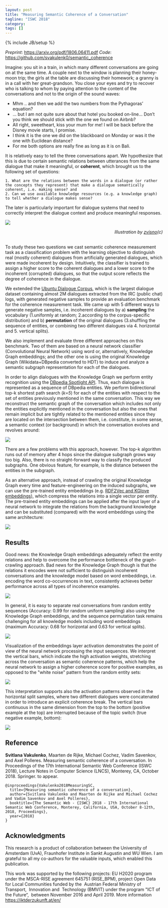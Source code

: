 ```yaml
---
layout: post
title: "Measuring Semantic Coherence of a Conversation"
tagline: "ISWC 2018"
category: 
tags: []
---
```

{% include JB/setup %}


*Preprint*: <https://arxiv.org/pdf/1806.06411.pdf>
*Code*: <https://github.com/svakulenk0/semantic_coherence>


Imagine: you sit in a train, in which many different conversations are going on at the same time. A couple next to the window is planning their honey-moon trip; the girls at the table are discussing their homework; a granny is in a call with her great-grandson. You close your eyes and try to recover who is talking to whom by paying attention to the content of the conversations and not to the origin of the sound waves:

- Mhm .. and then we add the two numbers from the Pythagoras’ equation?
- … but I am not quite sure about that hotel you booked on-line… Don’t you think we should stick with the one we found on Airbnb?
- All right, sweetheart, kiss your mum for me! I will be back before the Disney movie starts, I promise.
- I think it is the one we did on the blackboard on Monday or was it the one with Euclidean distance?
- For me both options are really fine as long as it is on Bali.

It is relatively easy to tell the three conversations apart. We hypothesize that this is due to certain semantic relations between utterances from the same dialogue that make it meaningful, or <b>coherent</b>, which brought us to the following set of questions:

    1. What are the relations between the words in a dialogue (or rather the concepts they represent) that make a dialogue semantically coherent, i.e. making sense? and
    2. Can we use available knowledge resources (e.g. a knowledge graph) to tell whether a dialogue makes sense?

The later is particularly important for dialogue systems that need to correctly interpret the dialogue context and produce meaningful responses.


![](/assets/iswc18.png)
<div style="text-align: right"> <i>Illustration by <a href="https://twitter.com/zvisno" target="_blank">zvisno</a>(c)</i> </div>
<br>

To study these two questions we cast semantic coherence measurement task as a classification problem with the learning objective to distinguish real (mostly coherent) dialogues from artificially generated dialogues, which were made incoherent by design. Intuitively, the classifier is trained to assign a higher score to the coherent dialogues and a lower score to the incoherent (corrupted) dialogues, so that the output score reflects the degree of coherence in the dialogue.

We extended the [Ubuntu Dialogue Corpus](https://github.com/rkadlec/ubuntu-ranking-dataset-creator), which is the largest dialogue dataset containing almost 2M dialogues extracted from the IRC (public chat) logs, with generated negative samples to provide an evaluation benchmark for the coherence measurement task. We came up with 5 different ways to generate negative samples, i.e. incoherent dialogues by a) <b>sampling</b> the vocabulary (1.uniformly at random; 2.according to the corpus-specific distribution) and b) <b>permutation</b> of the original dialogues (3.shuffling the sequence of entities, or combining two different dialogues via 4. horizontal and 5. vertical splits).

We also implement and evaluate three different approaches on this benchmark.
Two of them are based on a neural network classifier (Convolutional Neural Network) using word or, alternatively, Knowledge Graph embeddings; and the other one is using the original Knowledge Graph (Wikidata+DBpedia converted to HDT) to induce and analyze a semantic subgraph representation for each of the dialogues.

In order to align dialogues with the Knowledge Graph we perform entity recognition using the [DBpedia Spotlight API](https://www.dbpedia-spotlight.org/demo/).
Thus, each dialogue is represented as a sequence of DBpedia entities.
We perform bidirectional top-k shortest path search (<i>k=5</i>) for each of the entities with respect to the set of entities previously mentioned in the same conversation.
This way we reconstruct the semantic graph of the conversation which includes not only the entities explicitly mentioned in the conversation but also the ones that remain implicit but are tightly related to the mentioned entities since they are located on the intersection between them, i.e. constitute, in some sense, a semantic context (or background) in which the conversation evolves and revolves around:

![](/assets/iswc18/dialogue_graph.png)
<br>

There are a few problems with this approach, however. The top-k algorithm runs out of memory after 4 hops since the dialogue subgraph grows way too big. Also, there is no straight-forward way to classify the produced subgraphs. One obvious feature, for example, is the distance between the entities in the subgraph.

As an alternative approach, instead of crawling the original Knowledge Graph every time and feature-engineering on the induced subgraphs, we can use the pre-trained entity embeddings (e.g. [RDF2Vec and KGlove embeddings](http://data.dws.informatik.uni-mannheim.de/rdf2vec/models)), which compress the relations into a single vector per entity. The pre-trained entity embeddings can be applied after the input layer of a neural network to integrate the relations from the background knowledge and can be substituted (compared) with the word embeddings using the same architecture:

![](/assets/iswc18/coherence_cnn.png)
<br>


## Results

Good news: the Knowledge Graph embeddings adequately reflect the entity relations and help to overcome the performance bottleneck of the graph-crawling approach. Bad news for the Knowledge Graph though is that the relations it encodes were not sufficient to distinguish incoherent conversations and the knowledge model based on word embeddings, i.e. encoding the word co-occurrences in text, consistently achieves better performance across all types of incoherence examples.


![](/assets/iswc18/results.png)
<br>

In general, it is easy to separate real conversations from random entity sequences (Accuracy: 0.99 for random uniform sampling) also using the Knowledge Graph embeddings, and the sequence permutation task remains challenging for all knowledge models including word embeddings (maximum Accuracy: 0.68 for horizontal and 0.63 for vertical splits).


![](/assets/iswc18/table.png)
<br>

Visualization of the embeddings layer activation demonstrates the point of view of the neural network processing the input sequences. We interpret the vertical bars, which indicate the high activation weights, stretching across the conversation as semantic coherence patterns, which help the neural network to assign a higher coherence score for positive examples, as opposed to the "white noise" pattern from the random entity sets:

![](/assets/iswc18/coherence_patterns.png)
<br>

This interpretation supports also the activation patterns observed in the horizontal split samples, where two different dialogues were concatenated in order to introduce an explicit coherence break.
The vertical bars continuous in the same dimension from the top to the bottom (positive example at the top) are interrupted because of the topic switch (true negative example, bottom):

![](/assets/iswc18/horizontal_split.gif)
<br>


## Reference

<b>Svitlana Vakulenko</b>, Maarten de Rijke, Michael Cochez, Vadim Savenkov, and Axel Polleres. Measuring semantic coherence of a conversation. In Proceedings of the 17th International Semantic Web Conference (ISWC 2018), Lecture Notes in Computer Science (LNCS), Monterey, CA, October 2018. Springer. to appear.

```
@inproceedings{Vakulenko2018MeasuringSC,
  title={Measuring semantic coherence of a conversation},
  author={Svitlana Vakulenko and Maarten de Rijke and Michael Cochez and Vadim Savenkov and Axel Polleres},
  booktitle={The Semantic Web - {ISWC} 2018 - 17th International Semantic Web Conference, Monterey, California, USA, October 8-12th, 2018, Proceedings},
  year={2018}
}
```


## Acknowledgments

This research is a product of collaboration between the University of Amsterdam (UvA), Fraunhofer Institute in Sankt Augustin and WU Wien. I am grateful to all my co-authors for the valuable inputs, which enabled this publication.

This work was supported by the following projects: EU H2020 program under the MSCA-RISE agreement 645751 (RISE_BPM), project Open Data for Local Communities funded by the  Austrian Federal Ministry of Transport,  Innovation and  Technology (BMVIT) under the program "ICT of the Future“,  between November 2016 and April 2019. More information <https://iktderzukunft.at/en/>
